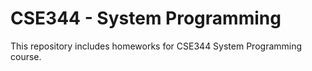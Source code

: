 # CSE344 - System Programming
This repository includes homeworks for CSE344 System Programming course.
